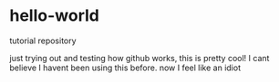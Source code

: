 # hello-world
tutorial repository

just trying out and testing how github works, this is pretty cool! I cant believe I havent been using this before. now I feel like an idiot
